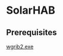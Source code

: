 # SolarHAB

## Prerequisites
[wgrib2.exe](https://www.ftp.cpc.ncep.noaa.gov/wd51we/wgrib2/Windows10/ "wgrib2 download")
